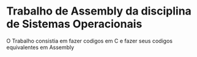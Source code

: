 # Trabalho de Assembly da disciplina de Sistemas Operacionais

O Trabalho consistia em fazer codigos em C e fazer seus codigos equivalentes em Assembly
